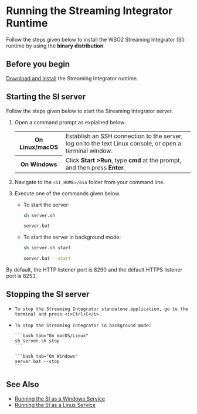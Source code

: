 # Running the Streaming Integrator Runtime

Follow the steps given below to install the WSO2 Streaming Integrator (SI) runtime by using the <b>binary distribution</b>.

## Before you begin

[Download and install]({{base_path}}/install-and-setup/install/installing-the-product/installing-si) the Streaming Integrator runtime.

## Starting the SI server

Follow the steps given below to start the Streaming Integrator server.

1.    Open a command prompt as explained below.

      <table>
            <tr>
                  <th>On <b>Linux/macOS</b></td>
                  <td>Establish an SSH connection to the server, log on to the text Linux console, or open a terminal window.</td>
            </tr>
            <tr>
                  <th>On <b>Windows</b></td>
                  <td>Click <b>Start &gt;Run</b>, type <b>cmd</b> at the prompt, and then press <b>Enter</b>.</td>
            </tr>
      </table>     

2.    Navigate to the `<SI_HOME>/bin` folder from your command line.
3.    Execute one of the commands given below.

      -   To start the server:
          
          ```bash tab="On macOS/Linux"
          sh server.sh
          ```

          ```bash tab="On Windows"
          server.bat
          ```

      -   To start the server in background mode:

          ```bash tab="On macOS/Linux"
          sh server.sh start
          ```

          ```bash tab="On Windows"
          server.bat --start
          ```
      
By default, the HTTP listener port is 8290 and the default HTTPS listener port is 8253.

## Stopping the SI server

-     To stop the Streaming Integrator standalone application, go to the terminal and press <i>Ctrl+C</i>.
-     To stop the Streaming Integrator in background mode:

      ```bash tab="On macOS/Linux"
      sh server.sh stop
      ```

      ```bash tab="On Windows"
      server.bat --stop
      ```

## See Also

-   [Running the SI as a Windows Service]({{base_path}}/install-and-setup/install/installing-the-product/installing-si-as-windows-service)
-   [Running the SI as a Linux Service]({{base_path}}/install-and-setup/install/installing-the-product/installing-si-as-a-linux-service)